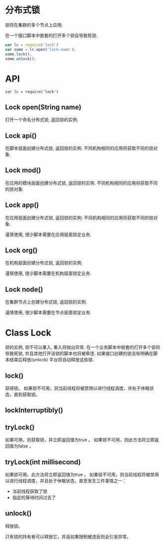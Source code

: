 # 分布式锁

锁将在集群的多个节点上应用.

在一个接口脚本中嵌套的打开多个锁会导致死锁.

```js
var lc = require('lock')
var some = lc.open('lock-name');
some.lock();
some.unlock();
```


# API

`var lc = require('lock')`


## Lock open(String name)

打开一个命名分布式锁, 返回锁的实例.

## Lock api()

在脚本层面创建分布式锁, 返回锁的实例.
不同机构相同的应用将获取不同的锁对象.

## Lock mod()

在应用的模块层面创建分布式锁, 返回锁的实例.
不同机构相同的应用将获取不同的锁对象.

## Lock app()

在应用层面创建分布式锁, 返回锁的实例;
不同机构相同的应用将获取不同的锁对象.

谨慎使用, 很少脚本需要在应用层面锁定业务.

## Lock org()

在机构层面创建分布式锁, 返回锁的实例.

谨慎使用, 很少脚本需要在机构层面锁定业务.

## Lock node()

在集群节点上创建分布式锁, 返回锁的实例.

谨慎使用, 很少脚本需要在节点层面锁定业务.


# Class Lock

锁的实例, 锁不可以重入, 重入将抛出异常.
在一个业务脚本中嵌套的打开多个锁将导致死锁, 并且其他打开该锁的脚本也将被牵连.
如果接口创建的锁没有明确在脚本结束后释放(unlock) 平台将自动释放这些锁.

## lock()

获得锁。
如果锁不可用，则当前线程将被禁用以进行线程调度，并处于休眠状态，直到获取锁。

## lockInterruptibly()

## tryLock()

如果可用，则获取锁，并立即返回值为true 。 如果锁不可用，则此方法将立即返回值为false 。

## tryLock(int millisecond)

如果锁可用，此方法将立即返回值为true 。 如果锁不可用，则当前线程将被禁用以进行线程调度，并且处于休眠状态，直至发生三件事情之一：

* 当前线程获取了锁
* 指定的等待时间过去了

## unlock()

释放锁。

只有锁的持有者可以释放它，并且如果限制被违反则会引发异常。